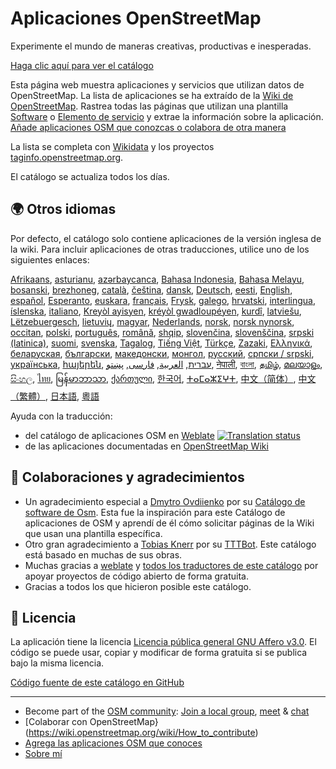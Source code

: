 # Aplicaciones OpenStreetMap

Experimente el mundo de maneras creativas, productivas e inesperadas.

[Haga clic aquí para ver el catálogo](https://osm-apps.zottelig.ch)

Esta página web muestra aplicaciones y servicios que utilizan datos de
OpenStreetMap. La lista de aplicaciones se ha extraído de la [Wiki de
OpenStreetMap](https://wiki.openstreetmap.org/). Rastrea todas las páginas que
utilizan una plantilla
[Software](https://wiki.openstreetmap.org/wiki/Template:Software) o [Elemento de
servicio](https://wiki.openstreetmap.org/wiki/Template:Service_item) y extrae la
información sobre la aplicación. [Añade aplicaciones OSM que conozcas o colabora
de otra manera](https://wiki.openstreetmap.org/wiki/OSM_Apps_Catalog)

La lista se completa con [Wikidata](https://www.wikidata.org/) y los proyectos
[taginfo.openstreetmap.org](https://taginfo.openstreetmap.org/projects).

El catálogo se actualiza todos los días.

## 🌍 Otros idiomas

Por defecto, el catálogo solo contiene aplicaciones de la versión inglesa de la
wiki. Para incluir aplicaciones de otras traducciones, utilice uno de los
siguientes enlaces:

[Afrikaans](/?lang=af), [asturianu](/?lang=ast), [azərbaycanca](/?lang=az),
[Bahasa Indonesia](/?lang=id), [Bahasa Melayu](/?lang=ms),
[bosanski](/?lang=bs), [brezhoneg](/?lang=br), [català](/?lang=ca),
[čeština](/?lang=cs), [dansk](/?lang=da), [Deutsch](/?lang=de),
[eesti](/?lang=et), [English](/?lang=en), [español](/?lang=es),
[Esperanto](/?lang=eo), [euskara](/?lang=eu), [français](/?lang=fr),
[Frysk](/?lang=fy), [galego](/?lang=gl), [hrvatski](/?lang=hr),
[interlingua](/?lang=ia), [íslenska](/?lang=is), [italiano](/?lang=it), [Kreyòl
ayisyen](/?lang=ht), [kréyòl gwadloupéyen](/?lang=gcf), [kurdî](/?lang=ku),
[latviešu](/?lang=lv), [Lëtzebuergesch](/?lang=lb), [lietuvių](/?lang=lt),
[magyar](/?lang=hu), [Nederlands](/?lang=nl), [norsk](/?lang=no), [norsk
nynorsk](/?lang=nn), [occitan](/?lang=oc), [polski](/?lang=pl),
[português](/?lang=pt), [română](/?lang=ro), [shqip](/?lang=sq),
[slovenčina](/?lang=sk), [slovenščina](/?lang=sl), [srpski
(latinica)](/?lang=sr-latn), [suomi](/?lang=fi), [svenska](/?lang=sv),
[Tagalog](/?lang=tl), [Tiếng Việt](/?lang=vi), [Türkçe](/?lang=tr),
[Zazaki](/?lang=diq), [Ελληνικά](/?lang=el), [беларуская](/?lang=be),
[български](/?lang=bg), [македонски](/?lang=mk), [монгол](/?lang=mn),
[русский](/?lang=ru), [српски / srpski](/?lang=sr), [українська](/?lang=uk),
[հայերեն](/?lang=hy), [עברית](/?lang=he), [العربية](/?lang=ar),
[فارسی](/?lang=fa), [پښتو](/?lang=ps), [नेपाली](/?lang=ne), [বাংলা](/?lang=bn),
[தமிழ்](/?lang=ta), [മലയാളം](/?lang=ml), [සිංහල](/?lang=si), [ไทย](/?lang=th),
[မြန်မာဘာသာ](/?lang=my), [ქართული](/?lang=ka), [한국어](/?lang=ko),
[ⵜⴰⵎⴰⵣⵉⵖⵜ](/?lang=tzm), [中文（简体）](/?lang=zh-hans), [中文（繁體）](/?lang=zh-hant),
[日本語](/?lang=ja), [粵語](/?lang=yue)

Ayuda con la traducción:

- del catálogo de aplicaciones OSM en
  [Weblate](https://hosted.weblate.org/projects/osm-apps-catalog/osm-apps-catalog)
  <a href="https://hosted.weblate.org/engage/osm-apps-catalog/">
  <img src="https://hosted.weblate.org/widgets/osm-apps-catalog/-/svg-badge.svg" alt="Translation status" /></a>
- de las aplicaciones documentadas en [OpenStreetMap
  Wiki](https://wiki.openstreetmap.org/wiki/Wiki_Translation)

## 🙏 Colaboraciones y agradecimientos

- Un agradecimiento especial a [Dmytro
  Ovdiienko](https://sourceforge.net/u/ujos/profile/) por su [Catálogo de
  software de Osm](https://wiki.openstreetmap.org/wiki/Osm_Software_Catalog).
  Esta fue la inspiración para este Catálogo de aplicaciones de OSM y aprendí de
  él cómo solicitar páginas de la Wiki que usan una plantilla específica.
- Otro gran agradecimiento a [Tobias
  Knerr](https://wiki.openstreetmap.org/wiki/User:Tordanik) por su
  [TTTBot](https://wiki.openstreetmap.org/wiki/User:TTTBot). Este catálogo está
  basado en muchas de sus obras.
- Muchas gracias a [weblate](https://weblate.org/) y [todos los traductores de
  este
  catálogo](https://hosted.weblate.org/user/?q=%20contributes:osm-apps-catalog)
  por apoyar proyectos de código abierto de forma gratuita.
- Gracias a todos los que hicieron posible este catálogo.

## 📜 Licencia

La aplicación tiene la licencia [Licencia pública general GNU Affero
v3.0](https://github.com/ToastHawaii/osm-apps-catalog/blob/master/LICENSE). El
código se puede usar, copiar y modificar de forma gratuita si se publica bajo la
misma licencia.

[Código fuente de este catálogo en
GitHub](https://github.com/ToastHawaii/osm-apps-catalog)

---

- Become part of the [OSM
  community](https://resultmaps.neis-one.org/oooc?layers=B&zoom=5&lat=47.6215&lon=7.5816&contributors=TTTTTT):
  [Join a local group](https://usergroups.openstreetmap.de/),
  [meet](https://osmcal.org/) & [chat](https://community.osm.be/)
- [Colaborar con
  OpenStreetMap}(https://wiki.openstreetmap.org/wiki/How_to_contribute)
- [Agrega las aplicaciones OSM que
  conoces](https://wiki.openstreetmap.org/wiki/OSM_Apps_Catalog)
- [Sobre mí](https://wiki.openstreetmap.org/wiki/User:ToastHawaii)
